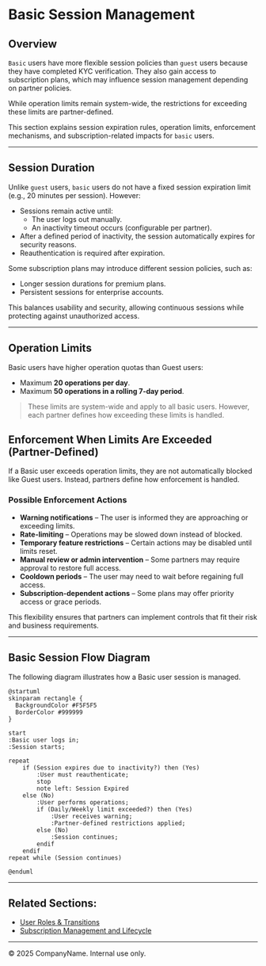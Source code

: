 # Basic Session Management

## Overview

`Basic` users have more flexible session policies than `guest` users because they have completed KYC verification. They also gain access to subscription plans, which may influence session management depending on partner policies.

While operation limits remain system-wide, the restrictions for exceeding these limits are partner-defined.

This section explains session expiration rules, operation limits, enforcement mechanisms, and subscription-related impacts for `basic` users.

---

## Session Duration

Unlike `guest` users, `basic` users do not have a fixed session expiration limit (e.g., 20 minutes per session). However:

- Sessions remain active until:
    - The user logs out manually.  
    - An inactivity timeout occurs (configurable per partner).  
- After a defined period of inactivity, the session automatically expires for security reasons.  
- Reauthentication is required after expiration.  

Some subscription plans may introduce different session policies, such as:

- Longer session durations for premium plans.  
- Persistent sessions for enterprise accounts.  

This balances usability and security, allowing continuous sessions while protecting against unauthorized access.

---

## Operation Limits

Basic users have higher operation quotas than Guest users:

- Maximum **20 operations per day**.  
- Maximum **50 operations in a rolling 7-day period**.  

> These limits are system-wide and apply to all basic users. However, each partner defines how exceeding these limits is handled.


## Enforcement When Limits Are Exceeded (Partner-Defined)

If a Basic user exceeds operation limits, they are not automatically blocked like Guest users. Instead, partners define how enforcement is handled.

### Possible Enforcement Actions

- **Warning notifications** – The user is informed they are approaching or exceeding limits.  
- **Rate-limiting** – Operations may be slowed down instead of blocked.  
- **Temporary feature restrictions** – Certain actions may be disabled until limits reset.  
- **Manual review or admin intervention** – Some partners may require approval to restore full access.  
- **Cooldown periods** – The user may need to wait before regaining full access.  
- **Subscription-dependent actions** – Some plans may offer priority access or grace periods.  

This flexibility ensures that partners can implement controls that fit their risk and business requirements.

---

## Basic Session Flow Diagram

The following diagram illustrates how a Basic user session is managed.

```plantuml
@startuml
skinparam rectangle {
  BackgroundColor #F5F5F5
  BorderColor #999999
}

start
:Basic user logs in;
:Session starts;

repeat
    if (Session expires due to inactivity?) then (Yes)
        :User must reauthenticate;
        stop
        note left: Session Expired
    else (No)
        :User performs operations;
        if (Daily/Weekly limit exceeded?) then (Yes)
            :User receives warning;
            :Partner-defined restrictions applied;
        else (No)
            :Session continues;
        endif
    endif
repeat while (Session continues)

@enduml
```

---

## Related Sections:

- [User Roles & Transitions](../security/rbac.md)  
- [Subscription Management and Lifecycle](../subscription_management.md) 

---

© 2025 CompanyName. Internal use only.
